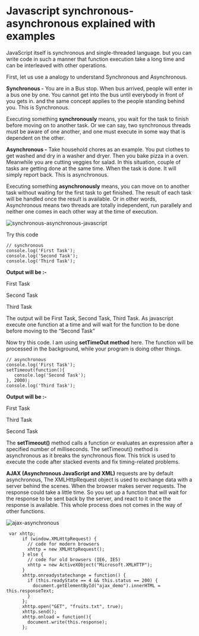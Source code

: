 # Javascript synchronous-asynchronous explained with examples
JavaScript itself is synchronous and single-threaded language. but you can write code in such a manner that function execution take a long time and can be interleaved with other operations.

First, let us use a analogy to understand Synchronous and Asynchronous.

**Synchronous -** You are in a Bus stop. When bus arrived, people will enter in a bus one by one. You cannot get into the bus until everybody in front of you gets in. and the same concept applies to the people standing behind you. This is Synchronous.

Executing something **synchronously** means, you wait for the task to finish before moving on to another task. Or we can say, two synchronous threads must be aware of one another, and one must execute in some way that is dependent on the other.


**Asynchronous -** Take household chores as an example. You put clothes to get washed and dry in a washer and dryer. Then you bake pizza in a oven. Meanwhile you are cutting veggies for salad. In this situation, couple of tasks are getting done at the same time. When the task is done. It will simply report back. This is asynchronous.

Executing something **asynchronously** means, you can move on to another task without waiting for the first task to get finished. The result of each task will be handled once the result is available. Or in other words, Asynchronous means two threads are totally independent, run parallely and neither one comes in each other way at the time of execution.

![synchronous-asynchronous-javascript](https://cloud.githubusercontent.com/assets/10238874/24230796/2143129e-0f3e-11e7-8205-02abf87a3557.png)

Try this code 

```
// synchronous
console.log('First Task');
console.log('Second Task');
console.log('Third Task');
```
**Output will be :-**

First Task

Second Task

Third Task

The output will be First Task, Second Task, Third Task. As javascript execute one function at a time and will wait for the function to be done before moving to the “Second Task”

Now try this code. I am using **setTimeOut method** here. The function will be processed in the background, while your program is doing other things.
```
// asynchronous
console.log('First Task');
setTimeout(function(){
   console.log('Second Task');
}, 2000); 
console.log('Third Task');
```
**Output will be :-**

First Task

Third Task

Second Task

The **setTimeout()** method calls a function or evaluates an expression after a specified number of milliseconds. The setTimeout() method is asynchronous as it breaks the synchronous flow. This trick is used to execute the code after stacked events and fix timing-related problems.

**AJAX (Asynchronous JavaScript and XML)** requests are by default asynchronous, The XMLHttpRequest object is used to exchange data with a server behind the scenes. When the browser makes server requests. The response could take a little time. So you set up a function that will wait for the response to be sent back by the server, and react to it once the response is available. This whole process does not comes in the way of other functions.


![ajax-asynchronous](https://cloud.githubusercontent.com/assets/10238874/24230934/f3be36fe-0f3e-11e7-9a34-b79713cd33cb.png)

```
 var xhttp;
      if (window.XMLHttpRequest) {
        // code for modern browsers
        xhttp = new XMLHttpRequest();
      } else {
        // code for old browsers (IE6, IE5)
        xhttp = new ActiveXObject("Microsoft.XMLHTTP");
      }
      xhttp.onreadystatechange = function() {
        if (this.readyState == 4 && this.status == 200) {
          document.getElementById("ajax_demo").innerHTML = this.responseText;
        }
      };
      xhttp.open("GET", "fruits.txt", true);
      xhttp.send();
      xhttp.onload = function(){
        document.write(this.response);
      };
```

